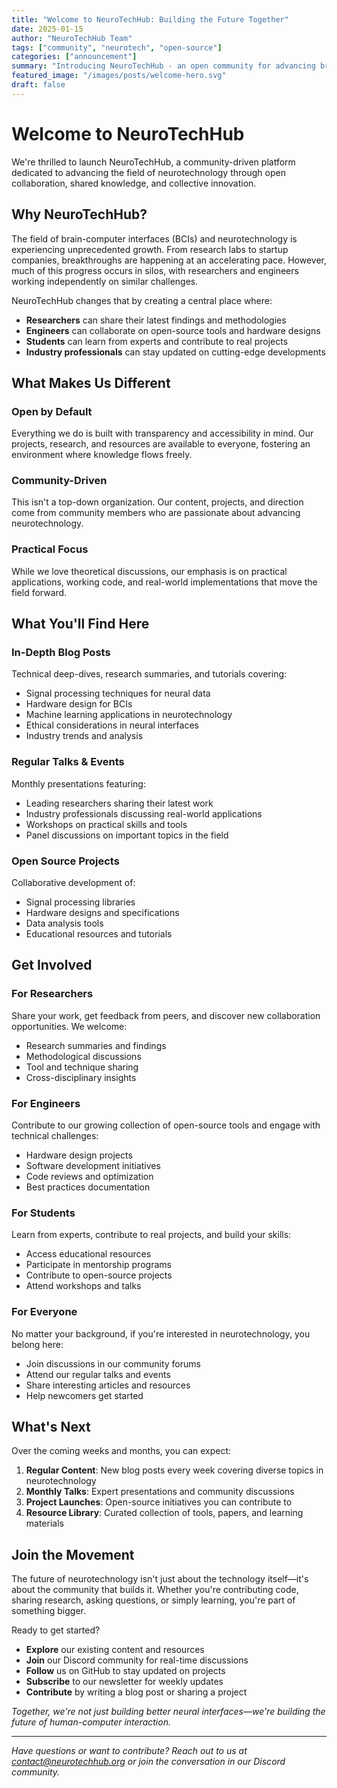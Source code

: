 ```yaml
---
title: "Welcome to NeuroTechHub: Building the Future Together"
date: 2025-01-15
author: "NeuroTechHub Team"
tags: ["community", "neurotech", "open-source"]
categories: ["announcement"]
summary: "Introducing NeuroTechHub - an open community for advancing brain-computer interface technology through collaboration and shared knowledge."
featured_image: "/images/posts/welcome-hero.svg"
draft: false
---
```


# Welcome to NeuroTechHub

We're thrilled to launch NeuroTechHub, a community-driven platform dedicated to advancing the field of neurotechnology through open collaboration, shared knowledge, and collective innovation.

## Why NeuroTechHub?

The field of brain-computer interfaces (BCIs) and neurotechnology is experiencing unprecedented growth. From research labs to startup companies, breakthroughs are happening at an accelerating pace. However, much of this progress occurs in silos, with researchers and engineers working independently on similar challenges.

NeuroTechHub changes that by creating a central place where:

- **Researchers** can share their latest findings and methodologies
- **Engineers** can collaborate on open-source tools and hardware designs
- **Students** can learn from experts and contribute to real projects
- **Industry professionals** can stay updated on cutting-edge developments

## What Makes Us Different

### Open by Default

Everything we do is built with transparency and accessibility in mind. Our projects, research, and resources are available to everyone, fostering an environment where knowledge flows freely.

### Community-Driven

This isn't a top-down organization. Our content, projects, and direction come from community members who are passionate about advancing neurotechnology.

### Practical Focus

While we love theoretical discussions, our emphasis is on practical applications, working code, and real-world implementations that move the field forward.

## What You'll Find Here

### In-Depth Blog Posts

Technical deep-dives, research summaries, and tutorials covering:

- Signal processing techniques for neural data
- Hardware design for BCIs
- Machine learning applications in neurotechnology
- Ethical considerations in neural interfaces
- Industry trends and analysis

### Regular Talks & Events

Monthly presentations featuring:

- Leading researchers sharing their latest work
- Industry professionals discussing real-world applications
- Workshops on practical skills and tools
- Panel discussions on important topics in the field

### Open Source Projects

Collaborative development of:

- Signal processing libraries
- Hardware designs and specifications
- Data analysis tools
- Educational resources and tutorials

## Get Involved

### For Researchers

Share your work, get feedback from peers, and discover new collaboration opportunities. We welcome:

- Research summaries and findings
- Methodological discussions
- Tool and technique sharing
- Cross-disciplinary insights

### For Engineers

Contribute to our growing collection of open-source tools and engage with technical challenges:

- Hardware design projects
- Software development initiatives
- Code reviews and optimization
- Best practices documentation

### For Students

Learn from experts, contribute to real projects, and build your skills:

- Access educational resources
- Participate in mentorship programs
- Contribute to open-source projects
- Attend workshops and talks

### For Everyone

No matter your background, if you're interested in neurotechnology, you belong here:

- Join discussions in our community forums
- Attend our regular talks and events
- Share interesting articles and resources
- Help newcomers get started

## What's Next

Over the coming weeks and months, you can expect:

1. **Regular Content**: New blog posts every week covering diverse topics in neurotechnology
2. **Monthly Talks**: Expert presentations and community discussions
3. **Project Launches**: Open-source initiatives you can contribute to
4. **Resource Library**: Curated collection of tools, papers, and learning materials

## Join the Movement

The future of neurotechnology isn't just about the technology itself—it's about the community that builds it. Whether you're contributing code, sharing research, asking questions, or simply learning, you're part of something bigger.

Ready to get started?

- **Explore** our existing content and resources
- **Join** our Discord community for real-time discussions
- **Follow** us on GitHub to stay updated on projects
- **Subscribe** to our newsletter for weekly updates
- **Contribute** by writing a blog post or sharing a project

_Together, we're not just building better neural interfaces—we're building the future of human-computer interaction._

---

_Have questions or want to contribute? Reach out to us at contact@neurotechhub.org or join the conversation in our Discord community._
